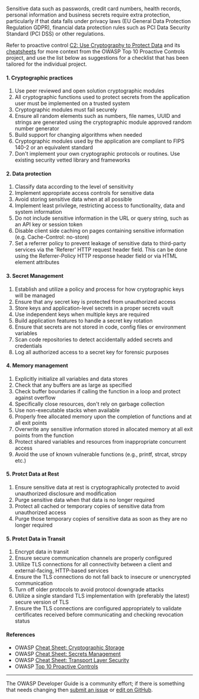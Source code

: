 Sensitive data such as passwords, credit card numbers, health records, personal information and business secrets
require extra protection, particularly if that data falls under privacy laws (EU General Data Protection Regulation GDPR),
financial data protection rules such as PCI Data Security Standard (PCI DSS) or other regulations.

Refer to proactive control [C2: Use Cryptography to Protect Data][control2] and its [cheatsheets][csproactive-c8]
for more context from the OWASP Top 10 Proactive Controls project,
and use the list below as suggestions for a checklist that has been tailored for the individual project.

#### 1. Cryptographic practices

1. Use peer reviewed and open solution cryptographic modules
2. All cryptographic functions used to protect secrets from the application user must be implemented on a trusted system
3. Cryptographic modules must fail securely
4. Ensure all random elements such as numbers, file names, UUID and strings are generated
    using the cryptographic module approved random number generator
5. Build support for changing algorithms when needed
6. Cryptographic modules used by the application are compliant to FIPS 140-2 or an equivalent standard
7. Don't implement your own cryptographic protocols or routines. Use existing security vetted library and frameworks

#### 2. Data protection

1. Classify data according to the level of sensitivity
2. Implement appropriate access controls for sensitive data
5. Avoid storing sensitive data when at all possible
6. Implement least privilege, restricting access to functionality, data and system information
7. Do not include sensitive information in the URL or query string, such as an API key or session token
8. Disable client side caching on pages containing sensitive information (e.g. Cache-Control: no-store)
9. Set a referrer policy to prevent leakage of sensitive data to third-party services via the 'Referer' HTTP request header
    field. This can be done using the Referrer-Policy HTTP response header field or via HTML element attributes

#### 3. Secret Management

1. Establish and utilize a policy and process for how cryptographic keys will be managed
2. Ensure that any secret key is protected from unauthorized access
3. Store keys and application-level secrets in a proper secrets vault
4. Use independent keys when multiple keys are required
5. Build application features to handle a secret key rotation
6. Ensure that secrets are not stored in code, config files or environment variables
8. Scan code repositories to detect accidentally added secrets and credentials
9. Log all authorized access to a secret key for forensic purposes

#### 4. Memory management

1. Explicitly initialize all variables and data stores
2. Check that any buffers are as large as specified
3. Check buffer boundaries if calling the function in a loop and protect against overflow
4. Specifically close resources, don't rely on garbage collection
5. Use non-executable stacks when available
6. Properly free allocated memory upon the completion of functions and at all exit points
7. Overwrite any sensitive information stored in allocated memory at all exit points from the function
8. Protect shared variables and resources from inappropriate concurrent access
9. Avoid the use of known vulnerable functions (e.g., printf, strcat, strcpy etc.)

#### 5. Protct Data at Rest

1. Ensure sensitive data at rest is cryptographically protected to avoid unauthorized disclosure and modification
2. Purge sensitive data when that data is no longer required
3. Protect all cached or temporary copies of sensitive data from unauthorized access
4. Purge those temporary copies of sensitive data as soon as they are no longer required

#### 5. Protct Data in Transit

1. Encrypt data in transit
2. Ensure secure communication channels are properly configured
3. Utilize TLS connections for all connectivity between a client and external-facing, HTTP-based services
4. Ensure the TLS connections do not fall back to insecure or unencrypted communication
5. Turn off older protocols to avoid protocol downgrade attacks
6. Utilize a single standard TLS implementation with (preferably the latest) secure version of TLS
7. Ensure the TLS connections are configured appropriately to validate certificates received before communicating and
   checking revocation status

#### References

* OWASP [Cheat Sheet: Cryptographic Storage][cscs]
* OWASP [Cheat Sheet: Secrets Management][cssm]
* OWASP [Cheat Sheet: Transport Layer Security][cstls]
* OWASP [Top 10 Proactive Controls][proactive10]

----

The OWASP Developer Guide is a community effort; if there is something that needs changing
then [submit an issue][issue060208] or [edit on GitHub][edit060208].

[csproactive-c8]: https://cheatsheetseries.owasp.org/IndexProactiveControls.html#c8-protect-data-everywhere
[control2]: https://top10proactive.owasp.org/the-top-10/c2-crypto/
[cscs]: https://cheatsheetseries.owasp.org/cheatsheets/Cryptographic_Storage_Cheat_Sheet
[cssm]: https://cheatsheetseries.owasp.org/cheatsheets/Secrets_Management_Cheat_Sheet
[cstls]: https://cheatsheetseries.owasp.org/cheatsheets/Transport_Layer_Security_Cheat_Sheet.html
[edit060208]: https://github.com/OWASP/DevGuide/blob/main/docs/en/04-design/02-web-app-checklist/08-protect-data.md
[issue060208]: https://github.com/OWASP/DevGuide/issues/new?labels=enhancement&template=request.md&title=Update:%2004-design/02-web-app-checklist/08-protect-data
[proactive10]: https://top10proactive.owasp.org/
